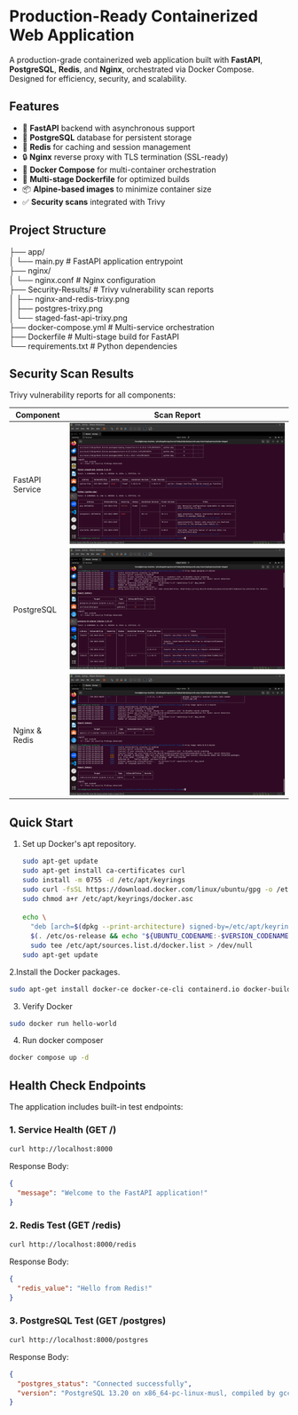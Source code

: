# Production-Ready Containerized Web Application


A production-grade containerized web application built with **FastAPI**, **PostgreSQL**, **Redis**, and **Nginx**, orchestrated via Docker Compose. Designed for efficiency, security, and scalability.


## Features

- 🐍 **FastAPI** backend with asynchronous support
- 🐘 **PostgreSQL** database for persistent storage
- 🧠 **Redis** for caching and session management
- 🔒 **Nginx** reverse proxy with TLS termination (SSL-ready)
- 🐳 **Docker Compose** for multi-container orchestration
- 🚀 **Multi-stage Dockerfile** for optimized builds
- 📦 **Alpine-based images** to minimize container size
- ✅ **Security scans** integrated with Trivy

## Project Structure

├── app/  
│ └── main.py # FastAPI application entrypoint  
├── nginx/  
│ └── nginx.conf # Nginx configuration  
├── Security-Results/ # Trivy vulnerability scan reports  
│ ├── nginx-and-redis-trixy.png  
│ ├── postgres-trixy.png  
│ └── staged-fast-api-trixy.png  
├── docker-compose.yml # Multi-service orchestration  
├── Dockerfile # Multi-stage build for FastAPI  
└── requirements.txt # Python dependencies  


## Security Scan Results

Trivy vulnerability reports for all components:

| Component       | Scan Report                              |
|-----------------|------------------------------------------|
| FastAPI Service | ![FastAPI Scan](Docker-Staged/Security-Results/staged-fast-api-trivy.png) |
| PostgreSQL      | ![PostgreSQL Scan](Docker-Staged/Security-Results/postgres-trivy.png)     |
| Nginx & Redis   | ![Nginx/Redis Scan](Docker-Staged/Security-Results/nginx-and-redis-trivy.png) |

## Quick Start

1. Set up Docker's apt repository.
   ```bash
   sudo apt-get update
   sudo apt-get install ca-certificates curl
   sudo install -m 0755 -d /etc/apt/keyrings
   sudo curl -fsSL https://download.docker.com/linux/ubuntu/gpg -o /etc/apt/keyrings/docker.asc
   sudo chmod a+r /etc/apt/keyrings/docker.asc
    
   echo \
     "deb [arch=$(dpkg --print-architecture) signed-by=/etc/apt/keyrings/docker.asc] https://download.docker.com/linux/ubuntu \
     $(. /etc/os-release && echo "${UBUNTU_CODENAME:-$VERSION_CODENAME}") stable" | \
     sudo tee /etc/apt/sources.list.d/docker.list > /dev/null
   sudo apt-get update
   ```
2.Install the Docker packages.
 ```bash
 sudo apt-get install docker-ce docker-ce-cli containerd.io docker-buildx-plugin docker-compose-plugin
 ```
3. Verify Docker
 ```bash
 sudo docker run hello-world
 ```
4. Run docker composer
```bash
docker compose up -d
```

## Health Check Endpoints
The application includes built-in test endpoints:

### 1. Service Health (GET /)

```bash
curl http://localhost:8000
```
Response Body:

```json
{
  "message": "Welcome to the FastAPI application!"
}
```
### 2. Redis Test (GET /redis)

```bash
curl http://localhost:8000/redis
```
Response Body:

```json
{
  "redis_value": "Hello from Redis!"
}
```
### 3. PostgreSQL Test (GET /postgres)


```bash
curl http://localhost:8000/postgres
```
Response Body:

```json
{
  "postgres_status": "Connected successfully",
  "version": "PostgreSQL 13.20 on x86_64-pc-linux-musl, compiled by gcc (Alpine 14.2.0) 14.2.0, 64-bit"
}
```
